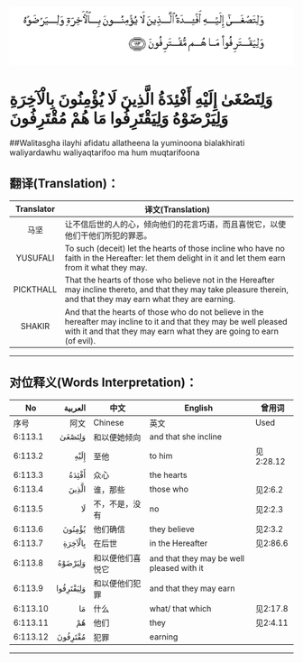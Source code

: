 ![006:113](images/006_113.gif)

# وَلِتَصْغَىٰ إِلَيْهِ أَفْئِدَةُ الَّذِينَ لَا يُؤْمِنُونَ بِالْآخِرَةِ وَلِيَرْضَوْهُ وَلِيَقْتَرِفُوا مَا هُمْ مُقْتَرِفُونَ

##Walitasgha ilayhi afidatu allatheena la yuminoona bialakhirati waliyardawhu waliyaqtarifoo ma hum muqtarifoona 

## 翻译(Translation)：

| Translator | 译文(Translation)                                            |
| :--------: | ------------------------------------------------------------ |
|    马坚    | 让不信后世的人的心，倾向他们的花言巧语，而且喜悦它，以使他们干他们所犯的罪恶。 |
|  YUSUFALI  | To such (deceit) let the hearts of those incline who have no faith in the Hereafter: let them delight in it and let them earn from it what they may. |
| PICKTHALL  | That the hearts of those who believe not in the Hereafter may incline thereto, and that they may take pleasure therein, and that they may earn what they are earning. |
|   SHAKIR   | And that the hearts of those who do not believe in the hereafter may incline to it and that they may be well pleased with it and that they may earn what they are going to earn (of evil). |

---

## 对位释义(Words Interpretation)：

| No   | العربية | 中文    | English | 曾用词 |
| ---- | ------: | ------- | ------- | ------ |
| 序号 |    阿文 | Chinese | 英文    | Used   |
| 6:113.1  | وَلِتَصْغَىٰ    | 和以便她倾向     | and that she incline                      |           |
| 6:113.2  | إِلَيْهِ      | 至他             | to him                                    | 见2:28.12 |
| 6:113.3  | أَفْئِدَةُ     | 众心             | the hearts                                |           |
| 6:113.4  | الَّذِينَ     | 谁，那些         | those who                                 | 见2:6.2   |
| 6:113.5  | لَا        | 不，不是，没有   | no                                        | 见2:2.3   |
| 6:113.6  | يُؤْمِنُونَ    | 他们确信         | they believe                              | 见2:3.2   |
| 6:113.7  | بِالْآخِرَةِ   | 在后世           | in the Hereafter                          | 见2:86.6  |
| 6:113.8  | وَلِيَرْضَوْهُ   | 和以便他们喜悦它 | and that they may be well pleased with it |           |
| 6:113.9  | وَلِيَقْتَرِفُوا | 和以便他们犯罪   | and that they may earn                    |           |
| 6:113.10 | مَا        | 什么             | what/ that which                          | 见2:17.8  |
| 6:113.11 | هُمْ        | 他们             | they                                      | 见2:4.11  |
| 6:113.12 | مُقْتَرِفُونَ   | 犯罪             | earning                                   |           |

---

